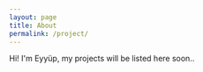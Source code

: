 ```yaml
---
layout: page
title: About
permalink: /project/
---
```


Hi! I'm Eyyüp, my projects will be listed here soon..

